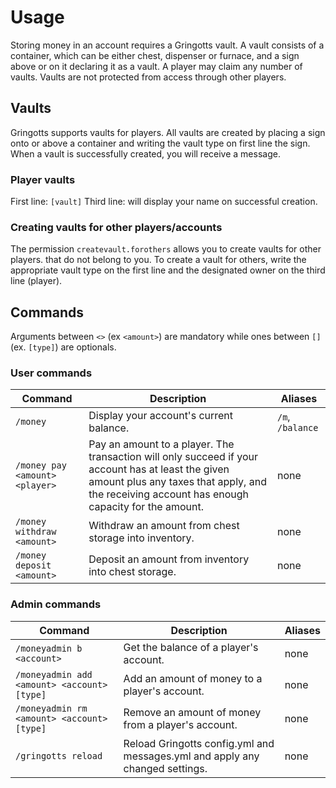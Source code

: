 Usage
=====

Storing money in an account requires a Gringotts vault. A vault consists of a container, which can be either chest, dispenser or furnace, and a sign above or on it declaring it as a vault. A player may claim any number of vaults. Vaults are not protected from access through other players.

Vaults
------

Gringotts supports vaults for players. All vaults are created by placing a sign onto or above a container and writing the vault type on first line the sign. When a vault is successfully created, you will receive a message.

### Player vaults ###

First line: `[vault]`
Third line: will display your name on successful creation.

### Creating vaults for other players/accounts ###

The permission `createvault.forothers` allows you to create vaults for other players. that do not belong to you. To create a vault for others, write the appropriate vault type on the first line and the designated owner on the third line (player). 

Commands
--------

Arguments between `<>` (ex `<amount>`) are mandatory while ones between `[]` (ex. `[type]`) are optionals.

### User commands ###

| Command                        | Description                             | Aliases         |
| ------------------------------ | --------------------------------------- | --------------- |
| `/money`                       | Display your account's current balance. | `/m`, `/balance`|
| `/money pay <amount> <player>` | Pay an amount to a player. The transaction will only succeed if your account has at least the given amount plus any taxes that apply, and the receiving account has enough capacity for the amount. | none |
| `/money withdraw <amount>`     | Withdraw an amount from chest storage into inventory.| none |
| `/money deposit <amount>`      | Deposit an amount from inventory into chest storage. | none |

### Admin commands ###

| Command                                     | Description                                                                  | Aliases |
| ------------------------------------------- | ---------------------------------------------------------------------------- | ------- |
| `/moneyadmin b <account>`                   | Get the balance of a player's account.                                       | none    |
| `/moneyadmin add <amount> <account> [type]` | Add an amount of money to a player's account.                                | none    |
| `/moneyadmin rm <amount> <account> [type]`  | Remove an amount of money from a player's account.                           | none    |
| `/gringotts reload`                         | Reload Gringotts config.yml and messages.yml and apply any changed settings. | none    |

